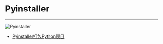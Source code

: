 # Pyinstaller

---

![Pyinstaller](./images/logo.ico ":size=100")

- [Pyinstaller打包Python项目](/repository/tools/Pyinstaller/Pyinstaller打包Python项目.md#pyinstaller打包python项目)
